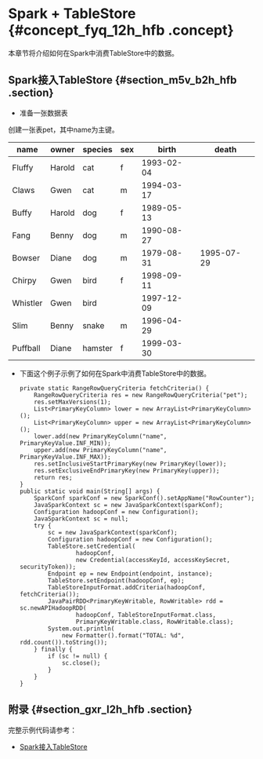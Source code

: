 # Spark + TableStore {#concept_fyq_12h_hfb .concept}

本章节将介绍如何在Spark中消费TableStore中的数据。

## Spark接入TableStore {#section_m5v_b2h_hfb .section}

-   准备一张数据表

创建一张表pet，其中name为主键。

|name|owner|species|sex|birth|death|
|----|-----|-------|---|-----|-----|
|Fluffy|Harold|cat|f|1993-02-04| |
|Claws|Gwen|cat|m|1994-03-17| |
|Buffy|Harold|dog|f|1989-05-13| |
|Fang|Benny|dog|m|1990-08-27| |
|Bowser|Diane|dog|m|1979-08-31|1995-07-29|
|Chirpy|Gwen|bird|f|1998-09-11| |
|Whistler|Gwen|bird| |1997-12-09| |
|Slim|Benny|snake|m|1996-04-29| |
|Puffball|Diane|hamster|f|1999-03-30| |

-   下面这个例子示例了如何在Spark中消费TableStore中的数据。

    ```
    private static RangeRowQueryCriteria fetchCriteria() {
        RangeRowQueryCriteria res = new RangeRowQueryCriteria("pet");
        res.setMaxVersions(1);
        List<PrimaryKeyColumn> lower = new ArrayList<PrimaryKeyColumn>();
        List<PrimaryKeyColumn> upper = new ArrayList<PrimaryKeyColumn>();
        lower.add(new PrimaryKeyColumn("name", PrimaryKeyValue.INF_MIN));
        upper.add(new PrimaryKeyColumn("name", PrimaryKeyValue.INF_MAX));
        res.setInclusiveStartPrimaryKey(new PrimaryKey(lower));
        res.setExclusiveEndPrimaryKey(new PrimaryKey(upper));
        return res;
    }
    public static void main(String[] args) {
        SparkConf sparkConf = new SparkConf().setAppName("RowCounter");
        JavaSparkContext sc = new JavaSparkContext(sparkConf);
        Configuration hadoopConf = new Configuration();
        JavaSparkContext sc = null;
        try {
            sc = new JavaSparkContext(sparkConf);
            Configuration hadoopConf = new Configuration();
            TableStore.setCredential(
                    hadoopConf,
                    new Credential(accessKeyId, accessKeySecret, securityToken));
            Endpoint ep = new Endpoint(endpoint, instance);
            TableStore.setEndpoint(hadoopConf, ep);
            TableStoreInputFormat.addCriteria(hadoopConf, fetchCriteria());
            JavaPairRDD<PrimaryKeyWritable, RowWritable> rdd = sc.newAPIHadoopRDD(
                    hadoopConf, TableStoreInputFormat.class,
                    PrimaryKeyWritable.class, RowWritable.class);
            System.out.println(
                new Formatter().format("TOTAL: %d", rdd.count()).toString());
        } finally {
            if (sc != null) {
                sc.close();
            }
        }
    }
    ```


## 附录 {#section_gxr_l2h_hfb .section}

完整示例代码请参考：

-   [Spark接入TableStore](https://github.com/aliyun/aliyun-emapreduce-sdk/blob/master/examples/src/main/java/com/aliyun/openservices/tablestore/spark/RowCounter.java)

